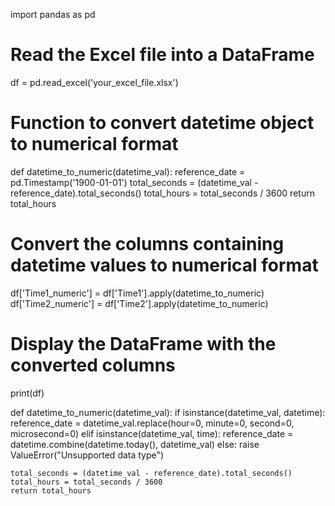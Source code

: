 import pandas as pd

# Read the Excel file into a DataFrame
df = pd.read_excel('your_excel_file.xlsx')

# Function to convert datetime object to numerical format
def datetime_to_numeric(datetime_val):
    reference_date = pd.Timestamp('1900-01-01')
    total_seconds = (datetime_val - reference_date).total_seconds()
    total_hours = total_seconds / 3600
    return total_hours

# Convert the columns containing datetime values to numerical format
df['Time1_numeric'] = df['Time1'].apply(datetime_to_numeric)
df['Time2_numeric'] = df['Time2'].apply(datetime_to_numeric)

# Display the DataFrame with the converted columns
print(df)























def datetime_to_numeric(datetime_val):
    if isinstance(datetime_val, datetime):
        reference_date = datetime_val.replace(hour=0, minute=0, second=0, microsecond=0)
    elif isinstance(datetime_val, time):
        reference_date = datetime.combine(datetime.today(), datetime_val)
    else:
        raise ValueError("Unsupported data type")
        
    total_seconds = (datetime_val - reference_date).total_seconds()
    total_hours = total_seconds / 3600
    return total_hours
